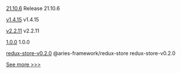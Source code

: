 
[21.10.6](https://github.com/hyperledger/besu/releases/tag/21.10.6) Release 21.10.6

[v1.4.15](https://github.com/hyperledger/fabric-sdk-java/releases/tag/v1.4.15) v1.4.15

[v2.2.11](https://github.com/hyperledger/fabric-sdk-java/releases/tag/v2.2.11) v2.2.11

[1.0.0](https://github.com/hyperledger-labs/fablo/releases/tag/1.0.0) 1.0.0

[redux-store-v0.2.0](https://github.com/hyperledger/aries-framework-javascript-ext/releases/tag/redux-store-v0.2.0) @aries-framework/redux-store redux-store-v0.2.0


[See more >>>](https://start-here.hyperledger.org/releases)
